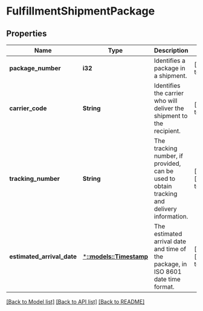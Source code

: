 # FulfillmentShipmentPackage

## Properties
Name | Type | Description | Notes
------------ | ------------- | ------------- | -------------
**package_number** | **i32** | Identifies a package in a shipment. | [default to null]
**carrier_code** | **String** | Identifies the carrier who will deliver the shipment to the recipient. | [default to null]
**tracking_number** | **String** | The tracking number, if provided, can be used to obtain tracking and delivery information. | [optional] [default to null]
**estimated_arrival_date** | [***::models::Timestamp**](Timestamp.md) | The estimated arrival date and time of the package, in ISO 8601 date time format. | [optional] [default to null]

[[Back to Model list]](../README.md#documentation-for-models) [[Back to API list]](../README.md#documentation-for-api-endpoints) [[Back to README]](../README.md)


